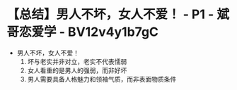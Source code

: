 # 【总结】男人不坏，女人不爱！ - P1 - 斌哥恋爱学 - BV12v4y1b7gC

-   男人不坏，女人不爱！
    1.  坏与老实并非对立，老实不代表懦弱
    2.  女人看重的是男人的强弱，而非好坏
    3.  男人需要具备人格魅力和领袖气质，而非表面物质条件